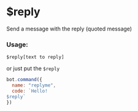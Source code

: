 # $reply

Send a message with the reply (quoted message)

### Usage:

```plain
$reply[text to reply]
```

or just put the `$reply`

```javascript
bot.command({
  name: "replyme",
  code: `Hello!
$reply`
})
```
